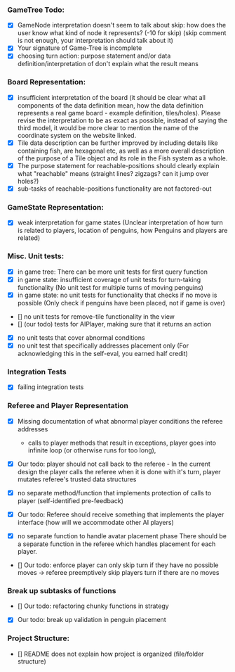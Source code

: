 ### GameTree Todo:

-   [x] GameNode interpretation doesn't seem to talk about skip: how does the user know what kind of node it represents? (-10 for skip) (skip comment is not enough, your interpretation should talk about it)
-   [x] Your signature of Game-Tree is incomplete
-   [x] choosing turn action: purpose statement and/or data definition/interpretation of <Action> don't explain what the result means

### Board Representation:

-   [x] insufficient interpretation of the board (it should be clear what all components of the data definition mean, how the data definition represents a real game board - example definition, tiles/holes). Please revise the interpretation to be as exact as possible, instead of saying the third model, it would be more clear to mention the name of the coordinate system on the website linked.
-   [x] Tile data description can be further improved by including details like containing fish, are hexagonal etc, as well as a more overall description of the purpose of a Tile object and its role in the Fish system as a whole.
-   [x] The purpose statement for reachable-positions should clearly explain what "reachable" means (straight lines? zigzags? can it jump over holes?)
-   [x] sub-tasks of reachable-positions functionality are not factored-out

### GameState Representation:

-   [x] weak interpretation for game states (Unclear interpretation of how turn is related to players, location of penguins, how Penguins and players are related)

### Misc. Unit tests:

-   [x] in game tree: There can be more unit tests for first query function
-   [x] in game state: insufficient coverage of unit tests for turn-taking functionality (No unit test for multiple turns of moving penguins)
-   [x] in game state: no unit tests for functionality that checks if no move is possible (Only check if penguins have been placed, not if game is over)
-   [] no unit tests for remove-tile functionality in the view
-   [] (our todo) tests for AIPlayer, making sure that it returns an action
-   [x] no unit tests that cover abnormal conditions
-   [x] no unit test that specifically addresses placement only (For acknowledging this in the self-eval, you earned half credit)

### Integration Tests

-   [x] failing integration tests

### Referee and Player Representation

-   [x] Missing documentation of what abnormal player conditions the referee addresses

    -   calls to player methods that result in exceptions, player goes into infinite loop (or otherwise runs for too long),

-   [x] Our todo: player should not call back to the referee - In the current design the player calls the referee when it is done with it's turn, player mutates referee's trusted data structures

-   [x] no separate method/function that implements protection of calls to player (self-identified pre-feedback)

-   [x] Our todo: Referee should receive something that implements the player interface (how will we accommodate other AI players)

-   [x] no separate function to handle avatar placement phase There should be a separate function in the referee which handles placement for each player.

-   [] Our todo: enforce player can only skip turn if they have no possible moves -> referee preemptively skip players turn if there are no moves

### Break up subtasks of functions

-   [] Our todo: refactoring chunky functions in strategy

-   [x] Our todo: break up validation in penguin placement

### Project Structure:

-   [] README does not explain how project is organized (file/folder structure)
